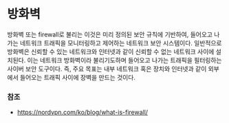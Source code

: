 # 방화벽

방화벽 또는 firewall로 불리는 이것은 미리 정의된 보안 규칙에 기반하여, 들어오고 나가는 네트워크 트래픽을 모니터링하고 제어하는 네트워크 보안 시스템이다. 일반적으로 방화벽은 신뢰할 수 있는 네트워크와 인터넷과 같이 신뢰할 수 없는 네트워크 사이에 설치된다. 이는 네트워크 방화벽이라 불리기도하며 들어오고 나가는 트래픽을 필터링하는 사이버 보안 도구이다. 즉, 주요 목표는 내부 네트워크 혹은 장치와 인터넷과 같이 외부에서 들어오는 트래픽 사이에 장벽을 만드는 것이다.

### 참조

- https://nordvpn.com/ko/blog/what-is-firewall/
